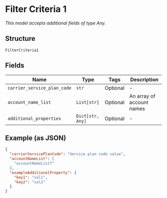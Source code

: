 
# Filter Criteria 1

*This model accepts additional fields of type Any.*

## Structure

`FilterCriteria1`

## Fields

| Name | Type | Tags | Description |
|  --- | --- | --- | --- |
| `carrier_service_plan_code` | `str` | Optional | - |
| `account_name_list` | `List[str]` | Optional | An array of account names |
| `additional_properties` | `Dict[str, Any]` | Optional | - |

## Example (as JSON)

```json
{
  "carrierServicePlanCode": "Service plan code value",
  "accountNameList": [
    "accountNameList7"
  ],
  "exampleAdditionalProperty": {
    "key1": "val1",
    "key2": "val2"
  }
}
```

